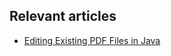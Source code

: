 ## Relevant articles
- [Editing Existing PDF Files in Java](https://www.baeldung.com/java-edit-existing-pdf)
